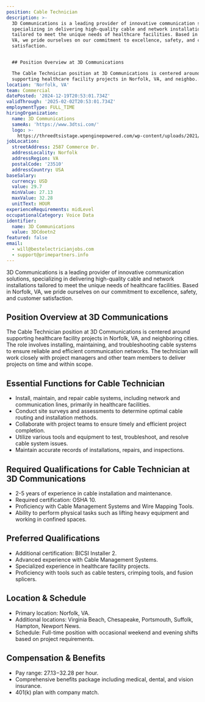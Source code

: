 ```yaml
---
position: Cable Technician
description: >-
  3D Communications is a leading provider of innovative communication solutions,
  specializing in delivering high-quality cable and network installations
  tailored to meet the unique needs of healthcare facilities. Based in Norfolk,
  VA, we pride ourselves on our commitment to excellence, safety, and customer
  satisfaction.


  ## Position Overview at 3D Communications

  The Cable Technician position at 3D Communications is centered around
  supporting healthcare facility projects in Norfolk, VA, and neighbo...
location: 'Norfolk, VA'
team: Commercial
datePosted: '2024-12-19T20:53:01.734Z'
validThrough: '2025-02-02T20:53:01.734Z'
employmentType: FULL_TIME
hiringOrganization:
  name: 3D Communications
  sameAs: 'https://www.3dtsi.com/'
  logo: >-
    https://threedtsistage.wpenginepowered.com/wp-content/uploads/2021/01/logo-default.png
jobLocation:
  streetAddress: 2587 Commerce Dr.
  addressLocality: Norfolk
  addressRegion: VA
  postalCode: '23510'
  addressCountry: USA
baseSalary:
  currency: USD
  value: 29.7
  minValue: 27.13
  maxValue: 32.28
  unitText: HOUR
experienceRequirements: midLevel
occupationalCategory: Voice Data
identifier:
  name: 3D Communications
  value: 3DCdoetn2
featured: false
email:
  - will@bestelectricianjobs.com
  - support@primepartners.info
---
```




3D Communications is a leading provider of innovative communication solutions, specializing in delivering high-quality cable and network installations tailored to meet the unique needs of healthcare facilities. Based in Norfolk, VA, we pride ourselves on our commitment to excellence, safety, and customer satisfaction.

## Position Overview at 3D Communications
The Cable Technician position at 3D Communications is centered around supporting healthcare facility projects in Norfolk, VA, and neighboring cities. The role involves installing, maintaining, and troubleshooting cable systems to ensure reliable and efficient communication networks. The technician will work closely with project managers and other team members to deliver projects on time and within scope.

## Essential Functions for Cable Technician
- Install, maintain, and repair cable systems, including network and communication lines, primarily in healthcare facilities.
- Conduct site surveys and assessments to determine optimal cable routing and installation methods.
- Collaborate with project teams to ensure timely and efficient project completion.
- Utilize various tools and equipment to test, troubleshoot, and resolve cable system issues.
- Maintain accurate records of installations, repairs, and inspections.

## Required Qualifications for Cable Technician at 3D Communications
- 2-5 years of experience in cable installation and maintenance.
- Required certification: OSHA 10.
- Proficiency with Cable Management Systems and Wire Mapping Tools.
- Ability to perform physical tasks such as lifting heavy equipment and working in confined spaces.

## Preferred Qualifications
- Additional certification: BICSI Installer 2.
- Advanced experience with Cable Management Systems.
- Specialized experience in healthcare facility projects.
- Proficiency with tools such as cable testers, crimping tools, and fusion splicers.

## Location & Schedule
- Primary location: Norfolk, VA.
- Additional locations: Virginia Beach, Chesapeake, Portsmouth, Suffolk, Hampton, Newport News.
- Schedule: Full-time position with occasional weekend and evening shifts based on project requirements.

## Compensation & Benefits
- Pay range: $27.13-$32.28 per hour.
- Comprehensive benefits package including medical, dental, and vision insurance.
- 401(k) plan with company match.